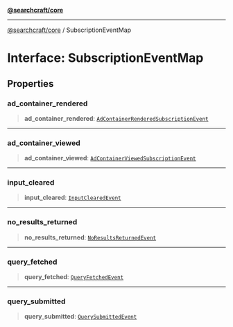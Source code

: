 [**@searchcraft/core**](/reference/sdk/core/README.md)

***

[@searchcraft/core](/reference/sdk/core/globals.md) / SubscriptionEventMap

# Interface: SubscriptionEventMap

## Properties

### ad\_container\_rendered

> **ad\_container\_rendered**: [`AdContainerRenderedSubscriptionEvent`](/reference/sdk/core/interfaces/AdContainerRenderedSubscriptionEvent.md)

***

### ad\_container\_viewed

> **ad\_container\_viewed**: [`AdContainerViewedSubscriptionEvent`](/reference/sdk/core/interfaces/AdContainerViewedSubscriptionEvent.md)

***

### input\_cleared

> **input\_cleared**: [`InputClearedEvent`](/reference/sdk/core/interfaces/InputClearedEvent.md)

***

### no\_results\_returned

> **no\_results\_returned**: [`NoResultsReturnedEvent`](/reference/sdk/core/interfaces/NoResultsReturnedEvent.md)

***

### query\_fetched

> **query\_fetched**: [`QueryFetchedEvent`](/reference/sdk/core/interfaces/QueryFetchedEvent.md)

***

### query\_submitted

> **query\_submitted**: [`QuerySubmittedEvent`](/reference/sdk/core/interfaces/QuerySubmittedEvent.md)
